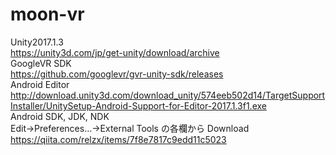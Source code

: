 # moon-vr
Unity2017.1.3  
https://unity3d.com/jp/get-unity/download/archive  
GoogleVR SDK  
https://github.com/googlevr/gvr-unity-sdk/releases  
Android Editor  
http://download.unity3d.com/download_unity/574eeb502d14/TargetSupportInstaller/UnitySetup-Android-Support-for-Editor-2017.1.3f1.exe  
Android SDK, JDK, NDK  
Edit->Preferences...->External Tools の各欄から Download
https://qiita.com/relzx/items/7f8e7817c9edd11c5023
